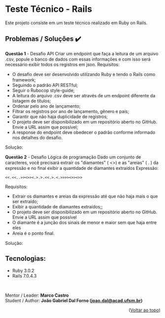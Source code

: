# Teste Técnico - Rails 
Este projeto consiste em um teste técnico realizado em Ruby on Rails. 

## Problemas / Soluções :heavy_check_mark:

**Questão 1** - Desaﬁo API
Criar um endpoint que faça a leitura de um arquivo .csv, popule o banco de dados com essas informações e com
isso será necessário exibir todos os registros em json.
Requisitos:

- O desaﬁo deve ser desenvolvido utilizando Ruby e tendo o Rails como framework;
- Seguindo o padrão API RESTful;
- Seguir o Rubocop style-guide;
- A leitura do arquivo .csv deve ser através de um endpoint diferente da listagem de títulos;
- Ordenar pelo ano de lançamento;
- Filtrar os registros por ano de lançamento, gênero e país;
- Garantir que não haja duplicidade de registros;
- O projeto deve ser disponibilizado em um repositório aberto no GitHub. Envie a URL assim que
possível;
- A response do endpoint deve obedecer o padrão conforme informado nos detalhes do desafio.

Solução: 

**Questão 2** - Desaﬁo Lógica de programação
Dado um conjunto de caracteres, você precisará extrair os "diamantes" ( <>) e as "areias" ( . ) da expressão e no
ﬁnal exibir a quantidade de diamantes extraídos
Expressão:

```` <<.<<..>><>><.>.>.<<.>.<.>>>><>><>> ````

Requisitos:
- Extrair os diamantes e areias da expressão até que não haja mais o que ser extraído;
- Exibir a quantidade de diamantes extraídos;;
- O projeto deve ser disponibilizado em um repositório aberto no GitHub. Envie a URL assim que possível
- O diamante é a junção dos sinais de menor e maior sem que haja entre eles
- Areia é o ponto ﬁnal.

Solução: 

## Tecnologias:

* Ruby 3.0.2
* Rails 7.0.4.3

##
<br>Mentor / Leader: <strong>Marco Castro</strong>
<br>Student / Author: <strong>João Gabriel Dal Forno (joao.dal@acad.ufsm.br)</strong>

<p align="right">(<a href="#readme-top">Voltar ao topo</a>)</p>
